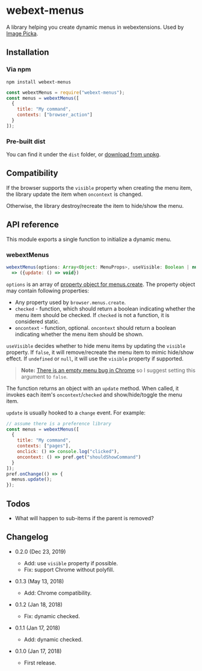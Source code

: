 webext-menus
============

A library helping you create dynamic menus in webextensions. Used by [Image Picka](https://github.com/eight04/image-picka).

Installation
------------

### Via npm

```
npm install webext-menus
```

```js
const webextMenus = require("webext-menus");
const menus = webextMenus([
  {
    title: "My command",
    contexts: ["browser_action"]
  }
]);
```

### Pre-built dist

You can find it under the `dist` folder, or [download from unpkg](https://unpkg.com/webext-menus/dist/).

Compatibility
--------------

If the browser supports the `visible` property when creating the menu item, the library update the item when `oncontext` is changed.

Otherwise, the library destroy/recreate the item to hide/show the menu.

API reference
-------------

This module exports a single function to initialize a dynamic menu.

### webextMenus

```js
webextMenus(options: Array<Object: MenuProps>, useVisible: Boolean | null)
  => ({update: () => void})
```

`options` is an array of [property object for menus.create](https://developer.mozilla.org/en-US/Add-ons/WebExtensions/API/menus/create#Parameters). The property object may contain following properties:

* Any property used by `browser.menus.create`.
* `checked` - function, which should return a boolean indicating whether the menu item should be checked. If `checked` is not a function, it is considered static.
* `oncontext` - function, optional. `oncontext` should return a boolean indicating whether the menu item should be shown.

`useVisible` decides whether to hide menu items by updating the `visible` property. If `false`, it will remove/recreate the menu item to mimic hide/show effect. If `undefined` or `null`, it will use the `visible` property if supported.

> **Note:** [There is an empty menu bug in Chrome](https://bugs.chromium.org/p/chromium/issues/detail?id=1037837) so I suggest setting this argument to `false`.

The function returns an object with an `update` method. When called, it invokes each item's `oncontext`/`checked` and show/hide/toggle the menu item.

`update` is usually hooked to a `change` event. For example:

```js
// assume there is a preference library
const menus = webextMenus([
  {
    title: "My command",
    contexts: ["pages"],
    onclick: () => console.log("clicked"),
    oncontext: () => pref.get("shouldShowCommand")
  }
]);
pref.onChange(() => {
  menus.update();
});
```
  
Todos
-----

* What will happen to sub-items if the parent is removed?

Changelog
---------

* 0.2.0 (Dec 23, 2019)

  - Add: use `visible` property if possible.
  - Fix: support Chrome without polyfill.

* 0.1.3 (May 13, 2018)

  - Add: Chrome compatibility.

* 0.1.2 (Jan 18, 2018)

  - Fix: dynamic checked.

* 0.1.1 (Jan 17, 2018)

  - Add: dynamic checked.

* 0.1.0 (Jan 17, 2018)

  - First release.
